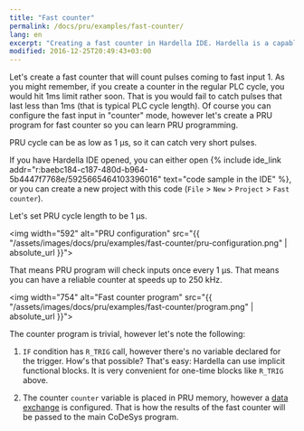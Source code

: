 ```yaml
---
title: "Fast counter"
permalink: /docs/pru/examples/fast-counter/
lang: en
excerpt: "Creating a fast counter in Hardella IDE. Hardella is a capable IDE for PLC programming in 61131 languages (ST, etc)"
modified: 2016-12-25T20:49:43+03:00
---
```


Let's create a fast counter that will count pulses coming to fast input 1.
As you might remember, if you create a counter in the regular PLC cycle, you would hit 1ms limit rather soon. That is you would fail to catch pulses that last less than 1ms (that is typical PLC cycle length). Of course you can configure the fast input in "counter" mode, however let's create a PRU program for fast counter so you can learn PRU programming.
 
PRU cycle can be as low as 1 µs, so it can catch very short pulses.

If you have Hardella IDE opened, you can either open
{% include ide_link addr="r:baebc184-c187-480d-b964-5b4447f7768e/5925665464103396016" text="code sample in the IDE" %}, or you can create a new project with this code (`File` > `New` > `Project` > `Fast counter`).


Let's set PRU cycle length to be 1 µs.

<img width="592" alt="PRU configuration" src="{{ "/assets/images/docs/pru/examples/fast-counter/pru-configuration.png" | absolute_url }}">

That means PRU program will check inputs once every 1 µs. That means you can have a reliable counter at speeds up to 250 kHz.

<img width="754" alt="Fast counter program" src="{{ "/assets/images/docs/pru/examples/fast-counter/program.png" | absolute_url }}">

The counter program is trivial, however let's note the following:
  1. `IF` condition has `R_TRIG` call, however there's no variable declared for the trigger. How's that possible? That's easy: Hardella can use implicit functional blocks. It is very convenient for one-time blocks like `R_TRIG` above.

  1. The counter `counter` variable is placed in PRU memory, however a [data exchange](/docs/pru/data-exchange/) is configured. That is how the results of the fast counter will be passed to the main CoDeSys program.